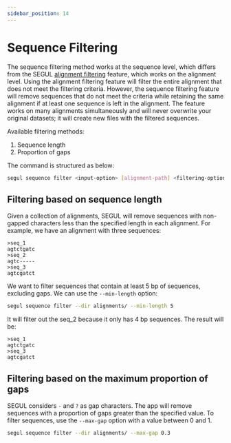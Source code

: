 ```yaml
---
sidebar_position: 14
---
```


# Sequence Filtering

The sequence filtering method works at the sequence level, which differs from the SEGUL [alignment filtering](/docs/cli-usage/filter) feature, which works on the alignment level. Using the alignment filtering feature will filter the entire alignment that does not meet the filtering criteria. However, the sequence filtering feature will remove sequences that do not meet the criteria while retaining the same alignment if at least one sequence is left in the alignment. The feature works on many alignments simultaneously and will never overwrite your original datasets; it will create new files with the filtered sequences.

Available filtering methods:

1. Sequence length
2. Proportion of gaps

The command is structured as below:

```Bash
segul sequence filter <input-option> [alignment-path] <filtering-option> <value>
```

## Filtering based on sequence length

Given a collection of alignments, SEGUL will remove sequences with non-gapped characters less than the specified length in each alignment. For example, we have an alignment with three sequences:

```plaintext
>seq_1
agtctgatc
>seq_2
agtc-----
>seq_3
agtcgatct
```

We want to filter sequences that contain at least 5 bp of sequences, excluding gaps. We can use the `--min-length` option:

```Bash
segul sequence filter --dir alignments/ --min-length 5
```

It will filter out the seq_2 because it only has 4 bp sequences. The result will be:

```plaintext
>seq_1
agtctgatc
>seq_3
agtcgatct
```

## Filtering based on the maximum proportion of gaps

SEGUL considers `-` and `?` as gap characters. The app will remove sequences with a proportion of gaps greater than the specified value. To filter sequences, use the `--max-gap` option with a value between 0 and 1.

```Bash
segul sequence filter --dir alignments/ --max-gap 0.3
```
